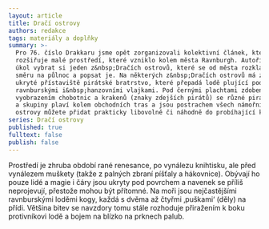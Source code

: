 ```yaml
---
layout: article
title: Dračí ostrovy
authors: redakce
tags: materiály a doplňky
summary: >-
  Pro 76. číslo Drakkaru jsme opět zorganizovali kolektivní článek, který
  rozšiřuje malé prostředí, které vzniklo kolem města Ravnburgh. Autoři měli za
  úkol vybrat si jeden z&nbsp;Dračích ostrovů, které se od města rozkládají ve
  směru na půlnoc a popsat je. Na některých z&nbsp;Dračích ostrovů má základny a
  ukryté přístaviště pirátské bratrstvo, které přepadá lodě plující pod
  ravnburskými i&nbsp;hanzovními vlajkami. Pod černými plachtami zdobenými
  vyobrazením chobotnic a krakenů (znaky zdejších pirátů) se různé pirátské lodě
  a skupiny plaví kolem obchodních tras a jsou postrachem všech námořníků. Tyto
  ostrovy můžete přidat prakticky libovolně či náhodně do probíhající kampaně.
series: Dračí ostrovy
published: true
fulltext: false
publish: false
---
```


Prostředí je zhruba období rané renesance, po vynálezu knihtisku, ale před vynálezem muškety (takže z palných zbraní píšťaly a hákovnice). Obývají ho pouze lidé a magie i čáry jsou ukryty pod povrchem a navenek se příliš neprojevují, přestože mohou být přítomné. Na moři jsou nejčastějšími ravnburskými loděmi kogy, každá s dvěma až čtyřmi ‚puškami‘ (děly) na přídi. Většina bitev se navzdory tomu stále rozhoduje přiražením k boku protivníkovi lodě a bojem na blízko na prknech palub.
